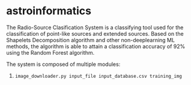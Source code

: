 # astroinformatics
The Radio-Source Clasification System is a classifying tool used for the classification of point-like sources and extended sources. Based on the Shapelets Decomposition algorithm and other non-deeplearning ML methods, the algorithm is able to attain a classification accuracy of 92% using the Random Forest algorithm.

The system is composed of multiple modules:
1. ```image_downloader.py input_file input_database.csv training_img``` 
